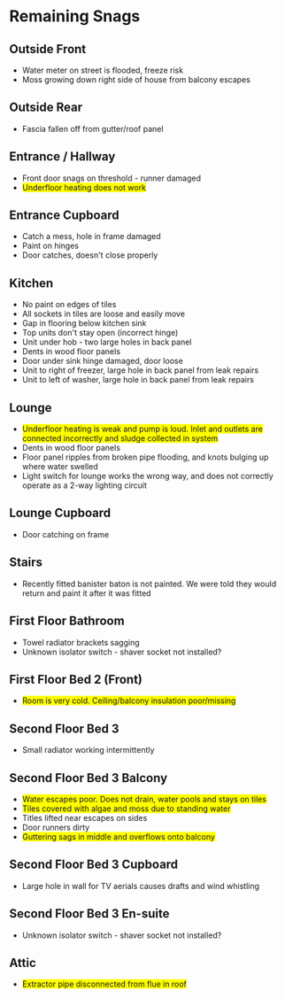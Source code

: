 # Remaining Snags

## Outside Front
- Water meter on street is flooded, freeze risk
- Moss growing down right side of house from balcony escapes

## Outside Rear
- Fascia fallen off from gutter/roof panel

## Entrance / Hallway
- Front door snags on threshold - runner damaged
- <span style="background-color: yellow">Underfloor heating does not work</span>

## Entrance Cupboard
- Catch a mess, hole in frame damaged
- Paint on hinges
- Door catches, doesn't close properly

## Kitchen
- No paint on edges of tiles
- All sockets in tiles are loose and easily move
- Gap in flooring below kitchen sink
- Top units don't stay open (incorrect hinge)
- Unit under hob - two large holes in back panel
- Dents in wood floor panels
- Door under sink hinge damaged, door loose
- Unit to right of freezer, large hole in back panel from leak repairs
- Unit to left of washer, large hole in back panel from leak repairs

## Lounge
- <span style="background-color: yellow">Underfloor heating is weak and pump is loud. Inlet and outlets are connected incorrectly and sludge collected in system</span>
- Dents in wood floor panels
- Floor panel ripples from broken pipe flooding, and knots bulging up where water swelled
- Light switch for lounge works the wrong way, and does not correctly operate as a 2-way lighting circuit

## Lounge Cupboard
- Door catching on frame

## Stairs
- Recently fitted banister baton is not painted. We were told they would return and paint it after it was fitted

## First Floor Bathroom
- Towel radiator brackets sagging
- Unknown isolator switch - shaver socket not installed?

## First Floor Bed 2 (Front)
- <span style="background-color: yellow">Room is very cold. Ceiling/balcony insulation poor/missing</span>

## Second Floor Bed 3
- Small radiator working intermittently

## Second Floor Bed 3 Balcony
- <span style="background-color: yellow">Water escapes poor. Does not drain, water pools and stays on tiles</span>
- <span style="background-color: yellow">Tiles covered with algae and moss due to standing water</span>
- Titles lifted near escapes on sides
- Door runners dirty
- <span style="background-color: yellow">Guttering sags in middle and overflows onto balcony</span>

## Second Floor Bed 3 Cupboard
- Large hole in wall for TV aerials causes drafts and wind whistling

## Second Floor Bed 3 En-suite
- Unknown isolator switch - shaver socket not installed?

## Attic
- <span style="background-color: yellow">Extractor pipe disconnected from flue in roof</span>
